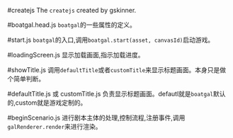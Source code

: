 #createjs
The `createjs` created by gskinner.

#boatgal.head.js
`boatgal`的一些属性的定义。

#start.js
`boatgal`的入口,调用`boatgal.start(asset, canvasId)`启动游戏。

#loadingScreen.js
显示加载画面,指示加载进度。

#showTitle.js
调用`defaultTitle`或者`customTitle`来显示标题画面。本身只是做个简单判断。

#defaultTitle.js 或 customTitle.js
负责显示标题画面。defautl就是`boatgal`默认的,custom就是游戏定制的。

#beginScenario.js
进行剧本主体的处理,控制流程,注册事件,调用`galRenderer.render`来进行渲染。